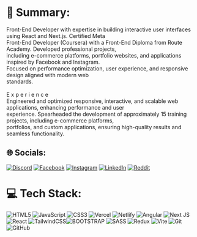 # 💫 Summary:
Front-End Developer with expertise in building interactive user interfaces using React and Next.js. Certified Meta<br>Front-End Developer (Coursera) with a Front-End Diploma from Route Academy. Developed professional projects,<br>including e-commerce platforms, portfolio websites, and applications inspired by Facebook and Instagram.<br>Focused on performance optimization, user experience, and responsive design aligned with modern web<br>standards.<br><br>E x p e r i e n c e<br>Engineered and optimized responsive, interactive, and scalable web applications, enhancing performance and user<br>experience. Spearheaded the development of approximately 15 training projects, including e-commerce platforms,<br>portfolios, and custom applications, ensuring high-quality results and seamless functionality.<br>


## 🌐 Socials:
[![Discord](https://img.shields.io/badge/Discord-%237289DA.svg?logo=discord&logoColor=white)](https://discord.com/users/477986931481772042) [![Facebook](https://img.shields.io/badge/Facebook-%231877F2.svg?logo=Facebook&logoColor=white)](https://facebook.com/ELKADI99) [![Instagram](https://img.shields.io/badge/Instagram-%23E4405F.svg?logo=Instagram&logoColor=white)](https://instagram.com/elkadii92) [![LinkedIn](https://img.shields.io/badge/LinkedIn-%230077B5.svg?logo=linkedin&logoColor=white)](https://linkedin.com/in/el-kadi)  [![Reddit](https://img.shields.io/badge/Reddit-%23FF4500.svg?logo=Reddit&logoColor=white)](https://reddit.com/user/u/Historical_Star_8864) 

# 💻 Tech Stack:
![HTML5](https://img.shields.io/badge/html5-%23E34F26.svg?style=for-the-badge&logo=html5&logoColor=white) ![JavaScript](https://img.shields.io/badge/javascript-%23323330.svg?style=for-the-badge&logo=javascript&logoColor=%23F7DF1E) ![CSS3](https://img.shields.io/badge/css3-%231572B6.svg?style=for-the-badge&logo=css3&logoColor=white) ![Vercel](https://img.shields.io/badge/vercel-%23000000.svg?style=for-the-badge&logo=vercel&logoColor=white) ![Netlify](https://img.shields.io/badge/netlify-%23000000.svg?style=for-the-badge&logo=netlify&logoColor=#00C7B7) ![Angular](https://img.shields.io/badge/angular-%23DD0031.svg?style=for-the-badge&logo=angular&logoColor=white) ![Next JS](https://img.shields.io/badge/Next-black?style=for-the-badge&logo=next.js&logoColor=white) ![React](https://img.shields.io/badge/react-%2320232a.svg?style=for-the-badge&logo=react&logoColor=%2361DAFB) ![TailwindCSS](https://img.shields.io/badge/tailwindcss-%2338B2AC.svg?style=for-the-badge&logo=tailwind-css&logoColor=white)![BOOTSTRAP](https://img.shields.io/badge/bootstrap-%23563D7C.svg?style=for-the-badge&logo=bootstrap&logoColor=white) ![SASS](https://img.shields.io/badge/SASS-hotpink.svg?style=for-the-badge&logo=SASS&logoColor=white) ![Redux](https://img.shields.io/badge/redux-%23593d88.svg?style=for-the-badge&logo=redux&logoColor=white) ![Vite](https://img.shields.io/badge/vite-%23646CFF.svg?style=for-the-badge&logo=vite&logoColor=white) ![Git](https://img.shields.io/badge/git-%23F05033.svg?style=for-the-badge&logo=git&logoColor=white) ![GitHub](https://img.shields.io/badge/github-%23121011.svg?style=for-the-badge&logo=github&logoColor=white)


